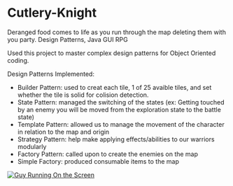 # Cutlery-Knight
Deranged food comes to life as you run through the map deleting them with you party. Design Patterns, Java GUI RPG 

Used this project to master complex design patterns for Object Oriented coding.

Design Patterns Implemented:
* Builder Pattern: used to creat each tile, 1 of 25 avaible tiles, and set whether the tile is solid for colision detection. 
* State Pattern: managed the switching of the states (ex: Getting touched by an enemy you will be moved from the exploration state to the battle state)
* Template Pattern: allowed us to manage the movement of the character in relation to the map and origin
* Strategy Pattern: help make applying effects/abilities to our warriors modularly
* Factory Pattern: called upon to create the enemies on the map
* Simple Factory: produced consumable items to the map
  
[![Guy Running On the Screen](http://i.giphy.com/UCkUeSU9A53VK.gif)](http://i.giphy.com/UCkUeSU9A53VK.gif)
